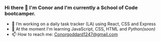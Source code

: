 ### Hi there 👋 I'm Conor and I'm currently a School of Code bootcamper.
- 🔭 I’m working on a daily task tracker (LA) using React, CSS and Express
- 🌱 At the moment I'm learning JavaScript, CSS, HTML and *Python(soon)*
- 📫 How to reach me: Conorgoddard1247@gmail.com

<!--
**ConorG1247/ConorG1247** is a ✨ _special_ ✨ repository because its `README.md` (this file) appears on your GitHub profile.

Here are some ideas to get you started:

- 🔭 I’m currently working on ...
- 🌱 I’m currently learning ...
- 👯 I’m looking to collaborate on ...
- 🤔 I’m looking for help with ...
- 💬 Ask me about ...
- 📫 How to reach me: ...
- 😄 Pronouns: ...
- ⚡ Fun fact: ...
-->

